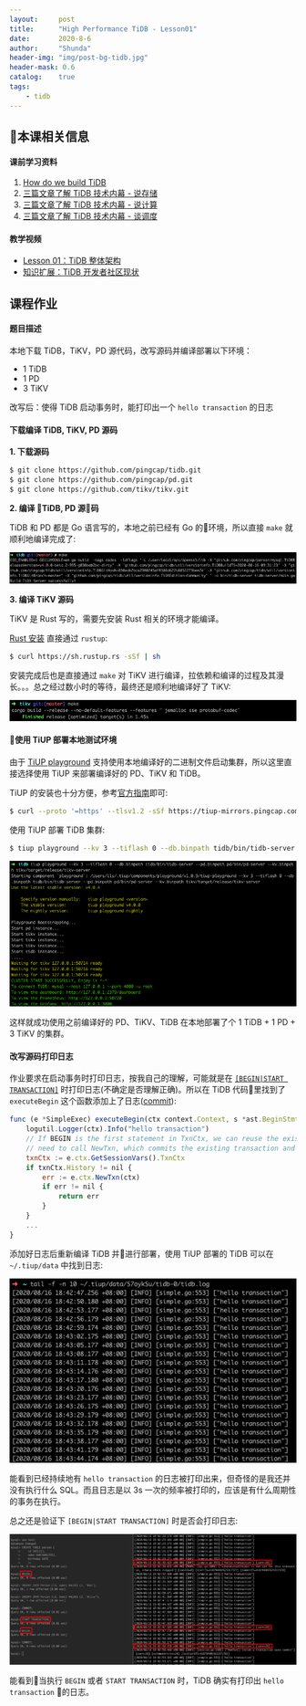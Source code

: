 ```yaml
---
layout:     post
title:      "High Performance TiDB - Lesson01"
date:       2020-8-6
author:     "Shunda"
header-img: "img/post-bg-tidb.jpg"
header-mask: 0.6
catalog:    true
tags:
    - tidb
---
```


## 本课相关信息

#### 课前学习资料
1. [How do we build TiDB](https://pingcap.com/blog-cn/how-do-we-build-tidb/)
2. [三篇文章了解 TiDB 技术内幕 - 说存储](https://pingcap.com/blog-cn/tidb-internal-1/)
3. [三篇文章了解 TiDB 技术内幕 - 说计算](https://pingcap.com/blog-cn/tidb-internal-2/)
4. [三篇文章了解 TiDB 技术内幕 - 谈调度](https://pingcap.com/blog-cn/tidb-internal-3/)

#### 教学视频
- [Lesson 01：TiDB 整体架构](https://www.bilibili.com/video/BV17K411T7Kd)
- [知识扩展：TiDB 开发者社区现状](https://www.bilibili.com/video/BV1ak4y117mr)

## 课程作业

#### 题目描述
本地下载 TiDB，TiKV，PD 源代码，改写源码并编译部署以下环境：
- 1 TiDB
- 1 PD
- 3 TiKV  

改写后：使得 TiDB 启动事务时，能打印出一个 `hello transaction` 的日志

#### 下载编译 TiDB, TiKV, PD 源码

**1. 下载源码**

```bash
$ git clone https://github.com/pingcap/tidb.git
$ git clone https://github.com/pingcap/pd.git
$ git clone https://github.com/tikv/tikv.git
```

**2. 编译 TiDB, PD 源码**

TiDB 和 PD 都是 Go 语言写的，本地之前已经有 Go 的环境，所以直接 `make` 就顺利地编译完成了:

![](/img/in-post/post-tidb-01/build_tidb_success.jpg)

**3. 编译 TiKV 源码**

TiKV 是 Rust 写的，需要先安装 Rust 相关的环境才能编译。

[Rust 安装](https://learnku.com/docs/rust-lang/2018/ch01-01-installation/4494) 直接通过 `rustup`: 
```bash
$ curl https://sh.rustup.rs -sSf | sh
```

安装完成后也是直接通过 `make` 对 TiKV 进行编译，拉依赖和编译的过程及其漫长。。。总之经过数小时的等待，最终还是顺利地编译好了 TiKV:

![](/img/in-post/post-tidb-01/build_tikv_success.jpg)

#### 使用 TiUP 部署本地测试环境

由于 [TiUP playground](https://docs.pingcap.com/zh/tidb/stable/tiup-playground#playground-%E7%BB%84%E4%BB%B6%E4%BB%8B%E7%BB%8D) 支持使用本地编译好的二进制文件启动集群，所以这里直接选择使用 TiUP 来部署编译好的 PD、TiKV 和 TiDB。

TiUP 的安装也十分方便，参考[官方指南](https://docs.pingcap.com/zh/tidb/stable/tiup-overview#%E5%AE%89%E8%A3%85-tiup)即可:

```bash
$ curl --proto '=https' --tlsv1.2 -sSf https://tiup-mirrors.pingcap.com/install.sh | sh
```

使用 TiUP 部署 TiDB 集群:

```bash
$ tiup playground --kv 3 --tiflash 0 --db.binpath tidb/bin/tidb-server --pd.binpath pd/bin/pd-server --kv.binpath tikv/target/release/tikv-server
```

![](/img/in-post/post-tidb-01/deploy_success.jpg)

这样就成功使用之前编译好的 PD、TiKV、TiDB 在本地部署了个 1 TiDB + 1 PD + 3 TiKV 的集群。

#### 改写源码打印日志

作业要求在启动事务时打印日志，按我自己的理解，可能就是在 [`[BEGIN|START TRANSACTION]`](https://docs.pingcap.com/zh/tidb/stable/transaction-overview#begin-%E5%92%8C-start-transaction) 时打印日志(不确定是否理解正确)。所以在 TiDB 代码里找到了 `executeBegin` 这个函数添加上了日志([commit](https://github.com/lsdlinshunda/tidb/commit/56adb8f729116ea87658e818252a5d0c4d7bfe33)): 

```js
func (e *SimpleExec) executeBegin(ctx context.Context, s *ast.BeginStmt) error {
    logutil.Logger(ctx).Info("hello transaction")
    // If BEGIN is the first statement in TxnCtx, we can reuse the existing transaction, without the
    // need to call NewTxn, which commits the existing transaction and begins a new one.
    txnCtx := e.ctx.GetSessionVars().TxnCtx
    if txnCtx.History != nil {
        err := e.ctx.NewTxn(ctx)
        if err != nil {
            return err
        }
    }
    ...
}
```

添加好日志后重新编译 TiDB 并进行部署，使用 TiUP 部署的 TiDB 可以在 `~/.tiup/data` 中找到日志:

![](/img/in-post/post-tidb-01/transaction_log_0.jpg)

能看到已经持续地有 `hello transaction` 的日志被打印出来，但奇怪的是我还并没有执行什么 SQL。而且日志是以 3s 一次的频率被打印的，应该是有什么周期性的事务在执行。

总之还是验证下 `[BEGIN|START TRANSACTION]` 时是否会打印日志:

![](/img/in-post/post-tidb-01/transaction_log_1.jpg)

能看到当执行 `BEGIN` 或者 `START TRANSACTION` 时，TiDB 确实有打印出 `hello transaction` 的日志。
